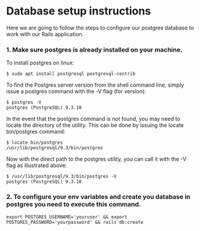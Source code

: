 # Database setup instructions
Here we are going to follow the steps to configure our postgres database
to work with our Rails application.

### 1. Make sure postgres is already installed on your machine.
To install postgres on linux:

    $ sudo apt install postgresql postgresql-contrib

To find the Postgres server version from the shell command line, simply issue a postgres command with the -V flag (for version):

    $ postgres -V
    postgres (PostgreSQL) 9.3.10

In the event that the postgres command is not found, you may need to locate the directory of the utility. This can be done by issuing the locate bin/postgres command:

    $ locate bin/postgres
    /usr/lib/postgresql/9.3/bin/postgres
Now with the direct path to the postgres utility, you can call it with the -V flag as illustrated above:

    $ /usr/lib/postgresql/9.3/bin/postgres -V
    postgres (PostgreSQL) 9.3.10

### 2. To configure your env variables and create you database in postgres you need to execute this command.

    export POSTGRES_USERNAME='youruser' && export POSTGRES_PASSWORD='yourpassword' && rails db:create
